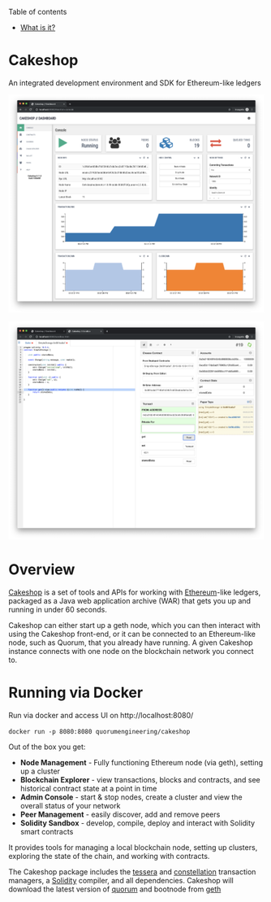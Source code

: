 Table of contents

-   [What is
    it?](https://docs.goquorum.com/en/latest/Cakeshop/Overview/#what-is-it)

# Cakeshop

An integrated development environment and SDK for Ethereum-like ledgers

![screenshot](images/console.png "screenshot")

![screenshot](images/sandbox.png "sandbox screenshot")

Overview
========

[Cakeshop](https://github.com/jpmorganchase/cakeshop) is a set of tools
and APIs for working with [Ethereum](https://ethereum.org/)-like
ledgers, packaged as a Java web application archive (WAR) that gets you
up and running in under 60 seconds.

Cakeshop can either start up a geth node, which you can then interact
with using the Cakeshop front-end, or it can be connected to an
Ethereum-like node, such as Quorum, that you already have running. A
given Cakeshop instance connects with one node on the blockchain network
you connect to.

# Running via Docker

Run via docker and access UI on http://localhost:8080/

`docker run -p 8080:8080 quorumengineering/cakeshop`

Out of the box you get:

-   **Node Management** - Fully functioning Ethereum node (via geth),
    setting up a cluster
-   **Blockchain Explorer** - view transactions, blocks and contracts,
    and see historical contract state at a point in time
-   **Admin Console** - start & stop nodes, create a cluster and view
    the overall status of your network
-   **Peer Management** - easily discover, add and remove peers
-   **Solidity Sandbox** - develop, compile, deploy and interact with
    Solidity smart contracts

It provides tools for managing a local blockchain node, setting up
clusters, exploring the state of the chain, and working with contracts.

The Cakeshop package includes the
[tessera](https://github.com/jpmorganchase/tessera) and
[constellation](https://github.com/jpmorganchase/constellation)
transaction managers, a
[Solidity](https://solidity.readthedocs.org/en/latest/) compiler, and
all dependencies. Cakeshop will download the latest version of
[quorum](https://github.com/jpmorganchase/quorum) and bootnode from
[geth](https://github.com/ethereum/go-ethereum)

